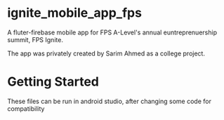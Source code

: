 # ignite_mobile_app_fps

A fluter-firebase mobile app for FPS A-Level's annual euntreprenuership summit, FPS Ignite.

The app was privately created by Sarim Ahmed as a college project.

# Getting Started

These files can be run in android studio, after changing some code for compatibility
